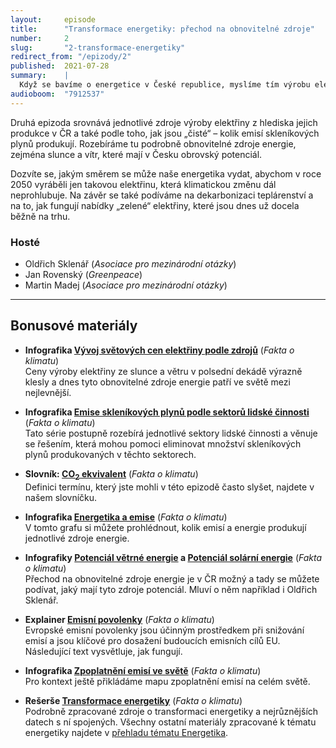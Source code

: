 ```yaml
---
layout:     episode
title:      "Transformace energetiky: přechod na obnovitelné zdroje"
number:     2
slug:       "2-transformace-energetiky"
redirect_from: "/epizody/2"
published:  2021-07-28
summary:    |
  Když se bavíme o energetice v České republice, myslíme tím výrobu elektřiny a tepla. Ta je u nás zodpovědná za 40 % emisí skleníkových plynů, a je tak největším znečišťovatelem. Díky tomu se zde však také můžeme  emisí zbavit poměrně jednoduše.
audioboom:  "7912537"
---
```

Druhá epizoda srovnává jednotlivé zdroje výroby elektřiny z hlediska jejich produkce v ČR a také podle toho, jak jsou „čisté“ – kolik emisí skleníkových plynů produkují. Rozebíráme tu podrobně obnovitelné zdroje energie, zejména slunce a vítr, které mají v Česku obrovský potenciál.

Dozvíte se, jakým směrem se může naše energetika vydat, abychom v roce 2050 vyráběli jen takovou elektřinu, která klimatickou změnu dál neprohlubuje. Na závěr se také podíváme na dekarbonizaci teplárenství a na to, jak fungují nabídky „zelené“ elektřiny, které jsou dnes už docela běžně na trhu.

### Hosté

* Oldřich Sklenář (_Asociace pro mezinárodní otázky_)
* Jan Rovenský (_Greenpeace_)
* Martin Madej (_Asociace pro mezinárodní otázky_)

---

## Bonusové materiály

<div class="bonus-material" markdown="1">

* **Infografika [Vývoj světových cen elektřiny podle zdrojů](https://faktaoklimatu.cz/infografiky/cena-energie)** (_Fakta o klimatu_)  
  Ceny výroby elektřiny ze slunce a větru v polsední dekádě výrazně klesly a dnes tyto obnovitelné zdroje energie patří ve světě mezi nejlevnější.

* **Infografika [Emise skleníkových plynů podle sektorů lidské činnosti](https://faktaoklimatu.cz/infografiky/emise-cr-detail)** (_Fakta o klimatu_)  
  Tato série postupně rozebírá jednotlivé sektory lidské činnosti a věnuje se řešením, která mohou pomoci eliminovat množství skleníkových plynů produkovaných v těchto sektorech.

* **Slovník: [CO<sub>2</sub> ekvivalent](https://faktaoklimatu.cz/slovnik#co2eq)** (_Fakta o klimatu_)  
  Definici termínu, který jste mohli v této epizodě často slyšet, najdete v našem slovníčku.

* **Infografika [Energetika a emise](https://faktaoklimatu.cz/infografiky/elektrina-cr)** (_Fakta o klimatu_)  
  V tomto grafu si můžete prohlédnout, kolik emisí a energie produkují jednotlivé zdroje energie.

* **Infografiky [Potenciál větrné energie](https://faktaoklimatu.cz/infografiky/potencial-vetrne-energie-cr) a [Potenciál solární energie](https://faktaoklimatu.cz/infografiky/potencial-solarni-energie-cr-strechy)** (_Fakta o klimatu_)  
  Přechod na obnovitelné zdroje energie je v ČR možný a tady se můžete podívat, jaký mají tyto zdroje potenciál. Mluví o něm například i Oldřich Sklenář.

* **Explainer [Emisní povolenky](https://faktaoklimatu.cz/explainery/emisni-povolenky-ets)** (_Fakta o klimatu_)  
  Evropské emisní povolenky jsou účinným prostředkem při snižování emisí a jsou klíčové pro dosažení budoucích emisních cílů EU. Následující text vysvětluje, jak fungují.

* **Infografika [Zpoplatnění emisí ve světě](https://faktaoklimatu.cz/infografiky/zpoplatneni-emisi-svet)** (_Fakta o klimatu_)  
  Pro kontext ještě přikládáme mapu zpoplatnění emisí na celém světě.

* **Rešerše [Transformace energetiky](https://faktaoklimatu.cz/studie/2020-reserse-transformace-energetiky)** (_Fakta o klimatu_)  
  Podrobně zpracované zdroje o transformaci energetiky a nejrůznějších datech s ní spojených. Všechny ostatní materiály zpracované k tématu energetiky najdete v [přehladu tématu Energetika](https://faktaoklimatu.cz/temata/energetika).

</div>
